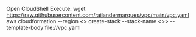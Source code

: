 Open CloudShell
Execute:
wget https://raw.githubusercontent.com/railandermarques/vpc/main/vpc.yaml
aws cloudformation --region <<sua-regiao>> create-stack --stack-name <<nome-da-stack>>> --template-body file://vpc.yaml
